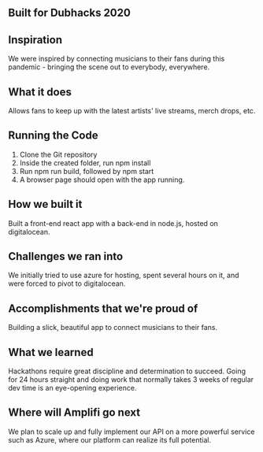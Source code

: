 ## Built for Dubhacks 2020

## Inspiration

We were inspired by connecting musicians to their fans during this pandemic - bringing the scene out to everybody, everywhere.

## What it does

Allows fans to keep up with the latest artists' live streams, merch drops, etc.

## Running the Code
1. Clone the Git repository
2. Inside the created folder, run npm install
3. Run npm run build, followed by npm start
4. A browser page should open with the app running.

## How we built it

Built a front-end react app with a back-end in node.js, hosted on digitalocean.

## Challenges we ran into

We initially tried to use azure for hosting, spent several hours on it, and were forced to pivot to digitalocean.

## Accomplishments that we're proud of

Building a slick, beautiful app to connect musicians to their fans.

## What we learned

Hackathons require great discipline and determination to succeed. Going for 24 hours straight and doing work that normally takes 3 weeks of regular dev time is an eye-opening experience.

## Where will Amplifi go next

We plan to scale up and fully implement our API on a more powerful service such as Azure, where our platform can realize its full potential.
